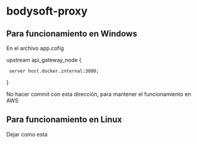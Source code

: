 # bodysoft-proxy

## Para funcionamiento en Windows
En el archivo app.cofig 

upstream api_gateway_node {
     
     server host.docker.internal:3800;
  }
  
No hacer commit con esta dirección, para mantener el funcionamiento en AWS
## Para funcionamiento en Linux
Dejar como esta 
